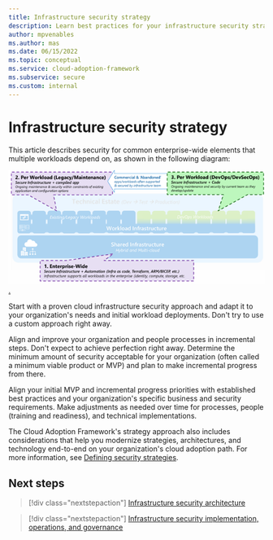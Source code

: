 ```yaml
---
title: Infrastructure security strategy
description: Learn best practices for your infrastructure security strategy.
author: mpvenables
ms.author: mas
ms.date: 06/15/2022
ms.topic: conceptual
ms.service: cloud-adoption-framework
ms.subservice: secure
ms.custom: internal
---
```


# Infrastructure security strategy

This article describes security for common enterprise-wide elements that multiple workloads depend on, as shown in the following diagram:

[ ![Diagram of infrastructure security strategies flow](./media/enterprise-infrastructure-security-strategy.png).](./media/enterprise-infrastructure-security-strategy.png#lightbox)

Start with a proven cloud infrastructure security approach and adapt it to your organization's needs and initial workload deployments. Don't try to use a custom approach right away.

Align and improve your organization and people processes in incremental steps. Don't expect to achieve perfection right away. Determine the minimum amount of security acceptable for your organization (often called a minimum viable product or MVP) and plan to make incremental progress from there.

Align your initial MVP and incremental progress priorities with established best practices and your organization's specific business and security requirements. Make adjustments as needed over time for processes, people (training and readiness), and technical implementations.

The Cloud Adoption Framework's strategy approach also includes considerations that help you modernize strategies, architectures, and technology end-to-end on your organization's cloud adoption path. For more information, see [Defining security strategies](/azure/cloud-adoption-framework/strategy/define-security-strategy).

## Next steps

> [!div class="nextstepaction"]
> [Infrastructure security architecture](infrastructure-security-architecture.md)

> [!div class="nextstepaction"]
> [Infrastructure security implementation, operations, and governance](infrastructure-security-implementation.md)
